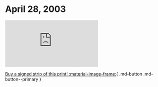 # April 28, 2003

![](https://www.achewood.com/comic.php?date=04282003)

[Buy a signed strip of this print! :material-image-frame:](https://achewood-holiday-pop-up.myshopify.com/products/strip#04282003){ .md-button .md-button--primary }
